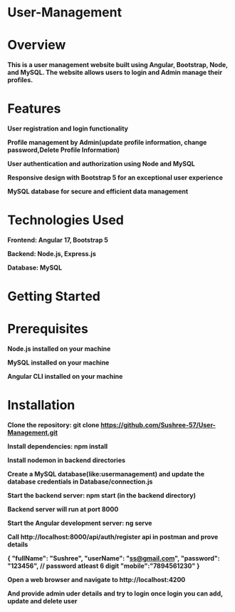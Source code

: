# User-Management

# Overview

**This is a user management website built using Angular, Bootstrap, Node, and MySQL. The website allows users to login and Admin manage their profiles.**

# Features

**User registration and login functionality**

**Profile management by Admin(update profile information, change password,Delete Profile Information)**

**User authentication and authorization using Node and MySQL**

**Responsive design with Bootstrap 5 for an exceptional user experience**

**MySQL database for secure and efficient data management**

# Technologies Used

**Frontend: Angular 17, Bootstrap 5**

**Backend: Node.js, Express.js**

**Database: MySQL**

# Getting Started

# Prerequisites

**Node.js installed on your machine**

**MySQL installed on your machine**

**Angular CLI installed on your machine**

# Installation

**Clone the repository: git clone https://github.com/Sushree-57/User-Management.git**

**Install dependencies: npm install**

**Install nodemon in backend directories**

**Create a MySQL database(like:usermanagement) and update the database credentials in Database/connection.js**

**Start the backend server: npm start (in the backend directory)**

**Backend server will run at port 8000**

**Start the Angular development server: ng serve**

**Call http://localhost:8000/api/auth/register api in postman and prove details**

**{ "fullName": "Sushree", "userName": "ss@gmail.com", "password": "123456", // password atleast 6 digit "mobile":"7894561230" }**

**Open a web browser and navigate to http://localhost:4200**

**And provide admin uder details and try to login once login you can add, update and delete user**



